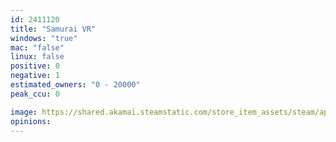 ```yaml
---
id: 2411120
title: "Samurai VR"
windows: "true"
mac: "false"
linux: false
positive: 0
negative: 1
estimated_owners: "0 - 20000"
peak_ccu: 0

image: https://shared.akamai.steamstatic.com/store_item_assets/steam/apps/2411120/header.jpg?t=1710188333
opinions:
---
```

